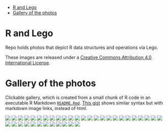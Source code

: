 
-   [R and Lego](#r-and-lego)
-   [Gallery of the photos](#gallery-of-the-photos)

<!-- README.md is generated from README.Rmd. Please edit that file -->
R and Lego
==========

Repo holds photos that depict R data structures and operations via Lego.

These images are released under a [Creative Commons Attribution 4.0 International License](https://creativecommons.org/licenses/by/4.0/).

Gallery of the photos
=====================

Clickable gallery, which is created from a small chunk of R code in an executable R Markdown [`README.Rmd`](README.Rmd). [This gist](https://gist.github.com/jennybc/0239f65633e09df7e5f4) shows similar syntax but with markdown image links, instead of html.

<a href="lego-data-structures - 3.jpg"><img src="lego-data-structures - 3-smaller.jpg"></a> <a href="lego-data-structures - 4.jpg"><img src="lego-data-structures - 4-smaller.jpg"></a> <a href="lego-rstats - 1.jpg"><img src="lego-rstats - 1-smaller.jpg"></a> <a href="lego-rstats - 10.jpg"><img src="lego-rstats - 10-smaller.jpg"></a> <a href="lego-rstats - 11.jpg"><img src="lego-rstats - 11-smaller.jpg"></a> <a href="lego-rstats - 12.jpg"><img src="lego-rstats - 12-smaller.jpg"></a> <a href="lego-rstats - 13.jpg"><img src="lego-rstats - 13-smaller.jpg"></a> <a href="lego-rstats - 14.jpg"><img src="lego-rstats - 14-smaller.jpg"></a> <a href="lego-rstats - 15.jpg"><img src="lego-rstats - 15-smaller.jpg"></a> <a href="lego-rstats - 16.jpg"><img src="lego-rstats - 16-smaller.jpg"></a> <a href="lego-rstats - 17.jpg"><img src="lego-rstats - 17-smaller.jpg"></a> <a href="lego-rstats - 18.jpg"><img src="lego-rstats - 18-smaller.jpg"></a> <a href="lego-rstats - 19.jpg"><img src="lego-rstats - 19-smaller.jpg"></a> <a href="lego-rstats - 2.jpg"><img src="lego-rstats - 2-smaller.jpg"></a> <a href="lego-rstats - 20.jpg"><img src="lego-rstats - 20-smaller.jpg"></a> <a href="lego-rstats - 21.jpg"><img src="lego-rstats - 21-smaller.jpg"></a> <a href="lego-rstats - 22.jpg"><img src="lego-rstats - 22-smaller.jpg"></a> <a href="lego-rstats - 23.jpg"><img src="lego-rstats - 23-smaller.jpg"></a> <a href="lego-rstats - 24.jpg"><img src="lego-rstats - 24-smaller.jpg"></a> <a href="lego-rstats - 25.jpg"><img src="lego-rstats - 25-smaller.jpg"></a> <a href="lego-rstats - 26.jpg"><img src="lego-rstats - 26-smaller.jpg"></a> <a href="lego-rstats - 27.jpg"><img src="lego-rstats - 27-smaller.jpg"></a> <a href="lego-rstats - 28.jpg"><img src="lego-rstats - 28-smaller.jpg"></a> <a href="lego-rstats - 29.jpg"><img src="lego-rstats - 29-smaller.jpg"></a> <a href="lego-rstats - 3.jpg"><img src="lego-rstats - 3-smaller.jpg"></a> <a href="lego-rstats - 30.jpg"><img src="lego-rstats - 30-smaller.jpg"></a> <a href="lego-rstats - 31.jpg"><img src="lego-rstats - 31-smaller.jpg"></a> <a href="lego-rstats - 32.jpg"><img src="lego-rstats - 32-smaller.jpg"></a> <a href="lego-rstats - 33.jpg"><img src="lego-rstats - 33-smaller.jpg"></a> <a href="lego-rstats - 34.jpg"><img src="lego-rstats - 34-smaller.jpg"></a> <a href="lego-rstats - 35.jpg"><img src="lego-rstats - 35-smaller.jpg"></a> <a href="lego-rstats - 4.jpg"><img src="lego-rstats - 4-smaller.jpg"></a> <a href="lego-rstats - 5.jpg"><img src="lego-rstats - 5-smaller.jpg"></a> <a href="lego-rstats - 6.jpg"><img src="lego-rstats - 6-smaller.jpg"></a> <a href="lego-rstats - 7.jpg"><img src="lego-rstats - 7-smaller.jpg"></a> <a href="lego-rstats - 8.jpg"><img src="lego-rstats - 8-smaller.jpg"></a> <a href="lego-rstats - 9.jpg"><img src="lego-rstats - 9-smaller.jpg"></a>
